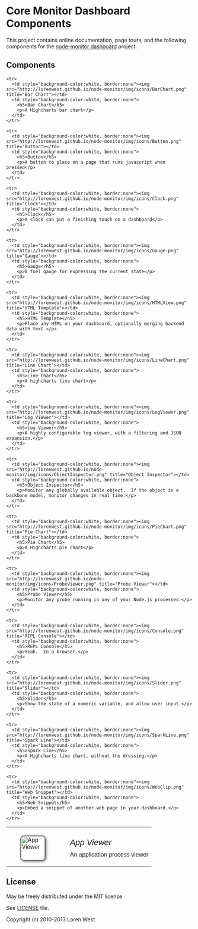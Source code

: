 Core Monitor Dashboard Components
=================================

This project contains online documentation, page tours, and the following components for the [node-monitor dashboard](http://lorenwest.github.io/node-monitor) project.

Components
----------

<style type="text/css">
.readme-table * {
  font-family: Helvetica,Arial,sans-serif;
  font-weight:300;
}
.readme-table td {
  border:none;
  background-color: white important;
}
.readme-table p {
  margin: 0 0 8px 10px;
  font-size: 16px;
  line-height: 1.3em
}
.readme-table img {
  height: 64px;
  width: 64px;
  margin: 20px 40px 10px 30px;
  border-radius:10px;
  border: 2px solid #666;
  cursor: pointer;
  text-decoration:none;
  -webkit-box-shadow: 2px 2px 6px #666;
}
.readme-table h5 {
  font-size: 22px;
  margin: 20px 0 10px 10px;
}
</style>

<table class="readme-table">
  <tbody>
    <tr>
      <td style="background-color:white, border:none"><img style="height:64px; width:64px; border-radius:10px; border:2px solid #666;" src="http://lorenwest.github.io/node-monitor/img/icons/AppViewer.png" title="App Viewer"></td>
      <td style="background-color:white, border:none">
        <h5>App Viewer</h5>
        <p>An application process viewer</p>
      </td>
    </tr>

    <tr>
      <td style="background-color:white, border:none"><img src="http://lorenwest.github.io/node-monitor/img/icons/BarChart.png" title="Bar Chart"></td>
      <td style="background-color:white, border:none">
        <h5>Bar Chart</h5>
        <p>A Highcharts bar chart</p>
      </td>
    </tr>

    <tr>
      <td style="background-color:white, border:none"><img src="http://lorenwest.github.io/node-monitor/img/icons/Button.png" title="Button"></td>
      <td style="background-color:white, border:none">
        <h5>Button</h5>
        <p>A button to place on a page that runs javascript when pressed</p>
      </td>
    </tr>

    <tr>
      <td style="background-color:white, border:none"><img src="http://lorenwest.github.io/node-monitor/img/icons/Clock.png" title="Clock"></td>
      <td style="background-color:white, border:none">
        <h5>Clock</h5>
        <p>A clock can put a finishing touch on a dashboard</p>
      </td>
    </tr>

    <tr>
      <td style="background-color:white, border:none"><img src="http://lorenwest.github.io/node-monitor/img/icons/Gauge.png" title="Gauge"></td>
      <td style="background-color:white, border:none">
        <h5>Gauge</h5>
        <p>A fuel gauge for expressing the current state</p>
      </td>
    </tr>

    <tr>
      <td style="background-color:white, border:none"><img src="http://lorenwest.github.io/node-monitor/img/icons/HTMLView.png" title="HTML Template"></td>
      <td style="background-color:white, border:none">
        <h5>HTML Template</h5>
        <p>Place any HTML on your dashboard, optionally merging backend data with text.</p>
      </td>
    </tr>

    <tr>
      <td style="background-color:white, border:none"><img src="http://lorenwest.github.io/node-monitor/img/icons/LineChart.png" title="Line Chart"></td>
      <td style="background-color:white, border:none">
        <h5>Line Chart</h5>
        <p>A highcharts line chart</p>
      </td>
    </tr>

    <tr>
      <td style="background-color:white, border:none"><img src="http://lorenwest.github.io/node-monitor/img/icons/LogViewer.png" title="Log Viewer"></td>
      <td style="background-color:white, border:none">
        <h5>Log Viewer</h5>
        <p>A highly configurable log viewer, with a filtering and JSON expansion.</p>
      </td>
    </tr>

    <tr>
      <td style="background-color:white, border:none"><img src="http://lorenwest.github.io/node-monitor/img/icons/ObjectInspector.png" title="Object Inspector"></td>
      <td style="background-color:white, border:none">
        <h5>Object Inspector</h5>
        <p>Monitor any globally available object.  If the object is a backbone model, monitor changes in real time.</p>
      </td>
    </tr>

    <tr>
      <td style="background-color:white, border:none"><img src="http://lorenwest.github.io/node-monitor/img/icons/PieChart.png" title="Pie Chart"></td>
      <td style="background-color:white, border:none">
        <h5>Pie Chart</h5>
        <p>A Highcharts pie chart</p>
      </td>
    </tr>

    <tr>
      <td style="background-color:white, border:none"><img src="http://lorenwest.github.io/node-monitor/img/icons/ProbeViewer.png" title="Probe Viewer"></td>
      <td style="background-color:white, border:none">
        <h5>Probe Viewer</h5>
        <p>Monitor any probe running in any of your Node.js processes.</p>
      </td>
    </tr>

    <tr>
      <td style="background-color:white, border:none"><img src="http://lorenwest.github.io/node-monitor/img/icons/Console.png" title="REPL Console"></td>
      <td style="background-color:white, border:none">
        <h5>REPL Console</h5>
        <p>Yeah.  In a browser.</p>
      </td>
    </tr>

    <tr>
      <td style="background-color:white, border:none"><img src="http://lorenwest.github.io/node-monitor/img/icons/Slider.png" title="Slider"></td>
      <td style="background-color:white, border:none">
        <h5>Slider</h5>
        <p>Show the state of a numeric variable, and allow user input.</p>
      </td>
    </tr>

    <tr>
      <td style="background-color:white, border:none"><img src="http://lorenwest.github.io/node-monitor/img/icons/SparkLine.png" title="Spark Line"></td>
      <td style="background-color:white, border:none">
        <h5>Spark Line</h5>
        <p>A Highcharts line chart, without the dressing.</p>
      </td>
    </tr>

    <tr>
      <td style="background-color:white, border:none"><img src="http://lorenwest.github.io/node-monitor/img/icons/WebClip.png" title="Web Snippet"></td>
      <td style="background-color:white, border:none">
        <h5>Web Snippet</h5>
        <p>Embed a snippet of another web page in your dashboard.</p>
      </td>
    </tr>

  </tbody>
</table>

License
-------

May be freely distributed under the MIT license

See [LICENSE](https://github.com/lorenwest/core-monitor/blob/master/LICENSE) file.

Copyright (c) 2010-2013 Loren West